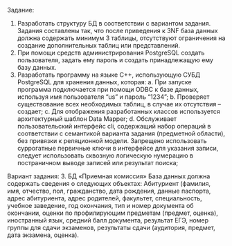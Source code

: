 Задание:
1)	Разработать структуру БД в соответствии с вариантом задания. Задания составлены так, что после приведения к 3NF база данных должна содержать минимум 3 таблицы, отсутствуют ограничения на создание дополнительных таблиц или представлений. 
2)	При помощи средств администрирования PostgreSQL создать пользователя, задать ему пароль и создать принадлежащую ему базу данных.
3)	Разработать программу на языке С++, использующую СУБД PostgreSQL для хранения данных, которая:
a.	При запуске программа подключается при помощи ODBC к базе данных, используя имя пользователя “us” и пароль “1234”;
b.	Проверяет существование всех необходимых таблиц, в случае их отсутствия – создает;
c.	Для отображения разработанных классов используется архитектурный шаблон Data Mapper;
d.	Обслуживает пользовательский интерфейс cli, содержащий набор операций в соответствии с семантикой варианта задания (предметной области), без привязки к реляционной модели. Запрещено использовать суррогатные первичные ключи в интерфейсе для указания записи, следует использовать сквозную логическую нумерацию в постраничном выводе записей или результат поиска;

Вариант задания:
3.	БД «Приемная комиссия»
База данных должна содержать сведения о следующих объектах:
Абитуриент (фамилия, имя, отчество, пол, гражданство, дата рождения, данные паспорта, адрес абитуриента, адрес родителей, факультет, специальность, учебное заведение, год окончания, тип и номер документа об окончании, оценки по профилирующим предметам (предмет, оценка), иностранный язык, средний балл документа, результат ЕГЭ, номер группы для сдачи экзаменов, результаты сдачи (аудитория, предмет, дата экзамена, оценка).
